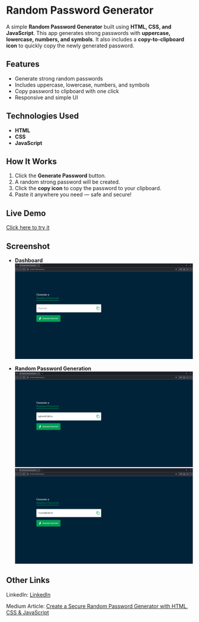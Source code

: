 # Random Password Generator

A simple **Random Password Generator** built using **HTML, CSS, and JavaScript**. This app generates strong passwords with **uppercase, lowercase, numbers, and symbols**. It also includes a **copy-to-clipboard icon** to quickly copy the newly generated password.

## Features
- Generate strong random passwords  
- Includes uppercase, lowercase, numbers, and symbols  
- Copy password to clipboard with one click  
- Responsive and simple UI

## Technologies Used
- **HTML**  
- **CSS**  
- **JavaScript**

## How It Works
1. Click the **Generate Password** button.  
2. A random strong password will be created.  
4. Click the **copy icon** to copy the password to your clipboard.  
5. Paste it anywhere you need — safe and secure!

## Live Demo

[Click here to try it](https://jasnafathim.github.io/Random-Password-Generator/)

## Screenshot

- **Dashboard**
![image alt](1-Home.png)
   
- **Random Password Generation**
![image alt](2-Password.png)
![image alt](3-Copy.png)

## Other Links

LinkedIn: [LinkedIn](https://www.linkedin.com/in/jasnafathim)

Medium Article: [Create a Secure Random Password Generator with HTML, CSS & JavaScript](https://medium.com/@jasnafathim/create-a-secure-random-password-generator-with-html-css-javascript-689ea7eb0e32)
